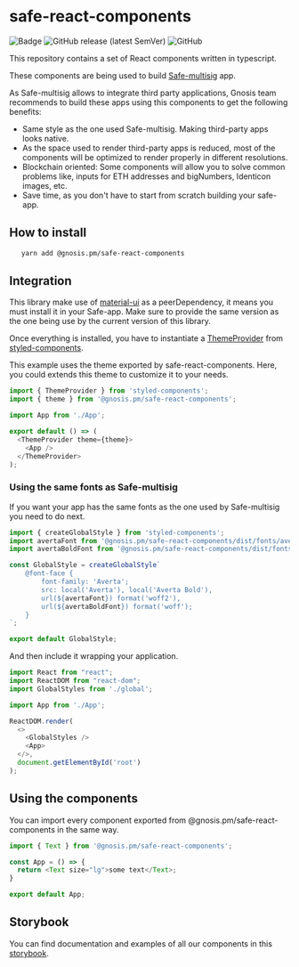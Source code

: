 # safe-react-components

![Badge](https://raw.githubusercontent.com/storybooks/brand/master/badge/badge-storybook.svg) 
![GitHub release (latest SemVer)](https://img.shields.io/github/v/release/gnosis/safe-react-components?sort=semver)
![GitHub](https://img.shields.io/github/license/gnosis/safe-react-components)


This repository contains a set of React components written in typescript.

These components are being used to build [Safe-multisig](https://github.com/gnosis/safe-react) app.

As Safe-multisig allows to integrate third party applications, Gnosis team recommends to build these apps using this components to get the following benefits:

- Same style as the one used Safe-multisig. Making third-party apps looks native.
- As the space used to render third-party apps is reduced, most of the components will be optimized to render properly in different resolutions.
- Blockchain oriented: Some components will allow you to solve common problems like, inputs for ETH addresses and bigNumbers, Identicon images, etc.
- Save time, as you don't have to start from scratch building your safe-app.


## How to install

```bash
   yarn add @gnosis.pm/safe-react-components
```

## Integration

This library make use of [material-ui](https://material-ui.com/) as a peerDependency, it means you must install it in your Safe-app. Make sure to provide the same version as the one being use by the current version of this library.

Once everything is installed, you have to instantiate a [ThemeProvider](https://styled-components.com/docs/api#themeprovider) from [styled-components](https://@gnosis.pm/safe-react-components/).

This example uses the theme exported by safe-react-components. Here, you could extends this theme to customize it to your needs.

```js
import { ThemeProvider } from 'styled-components';
import { theme } from '@gnosis.pm/safe-react-components';

import App from './App';

export default () => (
  <ThemeProvider theme={theme}>
    <App />
  </ThemeProvider>
);
```

### Using the same fonts as Safe-multisig

If you want your app has the same fonts as the one used by Safe-multisig you need to do next.

```js
import { createGlobalStyle } from 'styled-components';
import avertaFont from '@gnosis.pm/safe-react-components/dist/fonts/averta-normal.woff2';
import avertaBoldFont from '@gnosis.pm/safe-react-components/dist/fonts/averta-bold.woff2';

const GlobalStyle = createGlobalStyle`
    @font-face {
        font-family: 'Averta';
        src: local('Averta'), local('Averta Bold'),
        url(${avertaFont}) format('woff2'),
        url(${avertaBoldFont}) format('woff');
    }
`;

export default GlobalStyle;
```

And then include it wrapping your application.

```js
import React from "react";
import ReactDOM from "react-dom";
import GlobalStyles from './global';

import App from './App';

ReactDOM.render(
  <>
    <GlobalStyles />
    <App>
  </>,
  document.getElementById('root')
);
```

## Using the components

You can import every component exported from @gnosis.pm/safe-react-components in the same way.

```js
import { Text } from '@gnosis.pm/safe-react-components';

const App = () => {
  return <Text size="lg">some text</Text>;
}

export default App;

```

## Storybook

You can find documentation and examples of all our components in this [storybook](https://components.gnosis-safe.io/).



